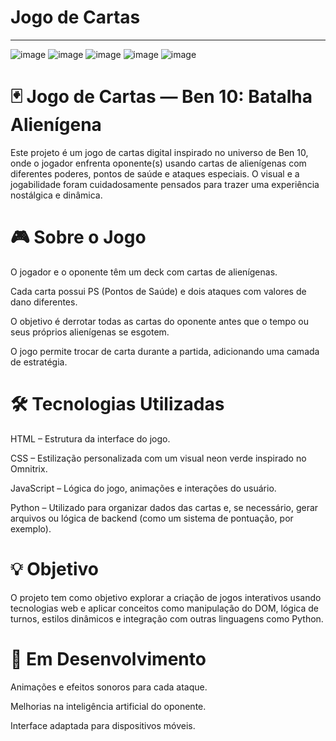 # Jogo de Cartas
---
![image](https://github.com/user-attachments/assets/663b6be4-c75c-4e4b-b811-92aeea1f2093)
![image](https://github.com/user-attachments/assets/ebb8dcbc-8330-40c9-a593-fbae048a34bf)
![image](https://github.com/user-attachments/assets/de52469b-b039-4db5-be35-12a0c40408f8)
![image](https://github.com/user-attachments/assets/2dadb4a3-8f42-4054-9364-ebd0694aebc5)
![image](https://github.com/user-attachments/assets/6953f6b6-2e2b-43b5-a205-e003383a4c1c)

# 🃏 Jogo de Cartas — Ben 10: Batalha Alienígena
Este projeto é um jogo de cartas digital inspirado no universo de Ben 10, onde o jogador enfrenta oponente(s) usando cartas de alienígenas com diferentes poderes, pontos de saúde e ataques especiais. O visual e a jogabilidade foram cuidadosamente pensados para trazer uma experiência nostálgica e dinâmica.

# 🎮 Sobre o Jogo
O jogador e o oponente têm um deck com cartas de alienígenas.

Cada carta possui PS (Pontos de Saúde) e dois ataques com valores de dano diferentes.

O objetivo é derrotar todas as cartas do oponente antes que o tempo ou seus próprios alienígenas se esgotem.

O jogo permite trocar de carta durante a partida, adicionando uma camada de estratégia.

# 🛠️ Tecnologias Utilizadas
HTML – Estrutura da interface do jogo.

CSS – Estilização personalizada com um visual neon verde inspirado no Omnitrix.

JavaScript – Lógica do jogo, animações e interações do usuário.

Python – Utilizado para organizar dados das cartas e, se necessário, gerar arquivos ou lógica de backend (como um sistema de pontuação, por exemplo).

# 💡 Objetivo
O projeto tem como objetivo explorar a criação de jogos interativos usando tecnologias web e aplicar conceitos como manipulação do DOM, lógica de turnos, estilos dinâmicos e integração com outras linguagens como Python.

# 🧪 Em Desenvolvimento
Animações e efeitos sonoros para cada ataque.

Melhorias na inteligência artificial do oponente.

Interface adaptada para dispositivos móveis.

